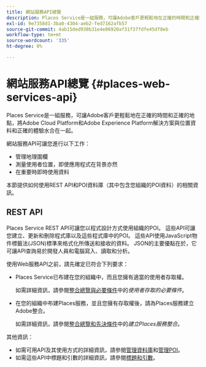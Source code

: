 ```yaml
---
title: 網站服務API總覽
description: Places Service是一組服務，可讓Adobe客戶更輕鬆地在正確的時間和正確的地點，將Adobe Experience Cloud和Adobe Experience Platform解決方案與位置資料和正確的體驗水合在一起。
exl-id: 9e7358d1-3ba0-4304-aeb2-fed7162afb57
source-git-commit: 4ab15ded930b31e4e06920af31f37fdfe45df8eb
workflow-type: tm+mt
source-wordcount: '335'
ht-degree: 0%

---
```


# 網站服務API總覽 {#places-web-services-api}

Places Service是一組服務，可讓Adobe客戶更輕鬆地在正確的時間和正確的地點，將Adobe Cloud Platform和Adobe Experience Platform解決方案與位置資料和正確的體驗水合在一起。

網站服務API可讓您進行以下工作：

* 管理地理圍欄
* 測量使用者位置，即使應用程式在背景亦然
* 在重要時即時使用資料

本節提供如何使用REST API和POI資料庫（其中包含您組織的POI資料）的相關資訊。

## REST API

Places Service REST API可讓您以程式設計方式使用組織的POI。 這些API可讓您建立、更新和刪除程式庫以及這些程式庫中的POI。 這些API使用JavaScript物件標籤法(JSON)標準來格式化所傳送和接收的資料。 JSON的主要優點在於，它可讓API查詢易於開發人員和電腦寫入、讀取和分析。

使用Web服務API之前，請先確定已符合下列要求：

* Places Service已布建在您的組織中，而且您擁有適當的使用者存取權。

  如需詳細資訊，請參閱[整合總覽與必要條件](/help/web-service-api/adobe-i-o-integration.md)中的&#x200B;*使用者存取的必要條件*。

* 在您的組織中布建Places服務，並且您擁有存取權後，請為Places服務建立Adobe整合。

  如需詳細資訊，請參閱[整合總覽和先決條件](/help/web-service-api/adobe-i-o-integration.md)中的&#x200B;*建立Places服務整合*。

其他資訊：

* 如需可用API及其使用方式的詳細資訊，請參閱[管理資料庫](/help/web-service-api/api-usage/manage-libraries/manage-libraries.md)和[管理POI](/help/web-service-api/api-usage/manage-pois/manage-pois.md)。
* 如需這些API中標題和引數的詳細資訊，請參閱[標題和引數](/help/web-service-api/api-usage/headers-and-parameters.md)。
